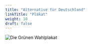 ```yaml
---
title: "Alternative für Deutschland"
linkTitle: "Plakat"
weight: 10
draft: false
---
```


![Die Grünen Wahlplakat](images/plakate/diegruenen.svg)